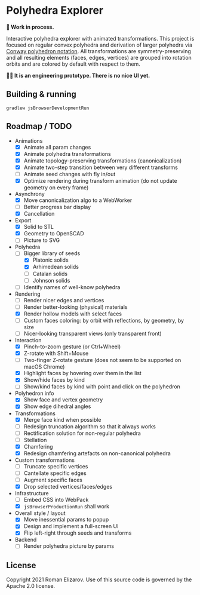 # Polyhedra Explorer

**🚧 Work in process.**

Interactive polyhedra explorer with animated transformations. This project is focused on regular convex 
polyhedra and derivation of larger polyhedra via 
[Conway polyhedron notation](https://en.wikipedia.org/wiki/Conway_polyhedron_notation).
All transformations are symmetry-preserving and all resulting elements (faces, edges, vertices) 
are grouped into rotation orbits and are colored by default with respect to them.  

**👷🏽 It is an engineering prototype. There is no nice UI yet.**
                                              
## Building & running

```shell
gradlew jsBrowserDevelopmentRun 
```

## Roadmap / TODO
                       
* Animations
  * [x] Animate all param changes
  * [x] Animate polyhedra transformations
  * [x] Animate topology-preserving transformations (canonicalization)
  * [x] Animate two-step transition between very different transforms
  * [ ] Animate seed changes with fly in/out
  * [x] Optimize rendering during transform animation (do not update geometry on every frame)
* Asynchrony 
  * [x] Move canonicalization algo to a WebWorker
  * [ ] Better progress bar display
  * [x] Cancellation
* Export 
  * [x] Solid to STL
  * [x] Geometry to OpenSCAD  
  * [ ] Picture to SVG
* Polyhedra
  * [ ] Bigger library of seeds
      * [x] Platonic solids
      * [x] Arhimedean solids
      * [ ] Catalan solids
      * [ ] Johnson solids
  * [ ] Identify names of well-know polyhedra
* Rendering
  * [ ] Render nicer edges and vertices
  * [ ] Render better-looking (physical) materials 
  * [x] Render hollow models with select faces
  * [ ] Custom faces coloring: by orbit with reflections, by geometry, by size
  * [ ] Nicer-looking transparent views (only transparent front)
* Interaction
  * [x] Pinch-to-zoom gesture (or Ctrl+Wheel)
  * [x] Z-rotate with Shift+Mouse 
  * [ ] Two-finger Z-rotate gesture (does not seem to be supported on macOS Chrome)
  * [x] Highlight faces by hovering over them in the list
  * [x] Show/hide faces by kind
  * [ ] Show/kind faces by kind with point and click on the polyhedron
* Polyhedron info
  * [x] Show face and vertex geometry
  * [x] Show edge dihedral angles
* Transformations
  * [x] Merge face kind when possible
  * [ ] Redesign truncation algorithm so that it always works
  * [ ] Rectification solution for non-regular polyhedra  
  * [ ] Stellation
  * [x] Chamfering
  * [x] Redesign chamfering artefacts on non-canonical polyhedra 
* Custom transformations
  * [ ] Truncate specific vertices
  * [ ] Cantellate specific edges
  * [ ] Augment specific faces
  * [x] Drop selected vertices/faces/edges
* Infrastructure    
  * [ ] Embed CSS into WebPack
  * [x] `jsBrowserProductionRun` shall work
* Overall style / layout
  * [x] Move inessential params to popup
  * [x] Design and implement a full-screen UI
  * [x] Flip left-right through seeds and transforms
* Backend
  * [ ] Render polyhedra picture by params
        
## License

Copyright 2021 Roman Elizarov. Use of this source code is governed by the Apache 2.0 license.
